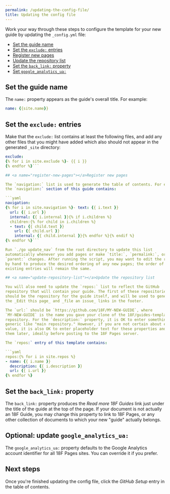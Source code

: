 ```yaml
---
permalink: /updating-the-config-file/
title: Updating the config file
---
```

Work your way through these steps to configure the template for your new guide
by updating the `_config.yml` file:

- [Set the guide name](#set-name)
- [Set the `exclude:` entries](#set-exclude-entries)
- [Register new pages](#register-new-pages)
- [Update the repository list](#update-repository-list)
- [Set the `back_link:` property](#set-back-link)
- [Set `google_analytics_ua:`](#set-google-analytics)

## <a name="set-name"></a>Set the guide name

The `name:` property appears as the guide's overall title. For example:

```yaml
name: {{site.name}}
```

## <a name="set-exclude-entries"></a>Set the `exclude:` entries

Make that the `exclude:` list contains at least the following files, and add
any other files that you might have added which also should not appear in the
generated `_site` directory:

```yaml
exclude:
{% for i in site.exclude %}- {{ i }}
{% endfor %}```

## <a name="register-new-pages"></a>Register new pages

The `navigation:` list is used to generate the table of contents. For example,
the `navigation:` section of this guide contains:

```yaml
navigation:
{% for i in site.navigation %}- text: {{ i.text }}
  url: {{ i.url }}
  internal: {{ i.internal }}{% if i.children %}
  children:{% for child in i.children %}
  - text: {{ child.text }}
    url: {{ child.url }}
    internal: {{ child.internal }}{% endfor %}{% endif %}
{% endfor %}```

Run `./go update_nav` from the root directory to update this list
automatically whenever you add pages or make `title:`, `permalink:`, or
`parent:` changes. After running the script, you may want to edit the results
by hand to produce the desired ordering of any new pages; the order of
existing entries will remain the same.

## <a name="update-repository-list"></a>Update the repository list

You will also need to update the `repos:` list to reflect the GitHub
repository that will contain your guide. The first of these repositories
should be the repository for the guide itself, and will be used to generate
the _Edit this page_ and _file an issue_ links in the footer.

The `url:` should be `https://github.com/18F/MY-NEW-GUIDE`, where
`MY-NEW-GUIDE` is the name you gave your clone of the 18F/guides-template
repository. For the `description:` property, it is OK to enter something
generic like "main repository." However, if you are not certain about either
value, it is also OK to enter placeholder text for these properties and change
them later, ideally before posting to the 18F Pages server. 

The `repos:` entry of this template contains:

```yaml
repos:{% for i in site.repos %}
- name: {{ i.name }}
  description: {{ i.description }}
  url: {{ i.url }}
{% endfor %}
```

## <a name="set-back-link"></a>Set the `back_link:` property

The `back_link:` property produces the _Read more 18F Guides_ link just under
the title of the guide at the top of the page. If your document is not
actually an 18F Guide, you may change this property to link to 18F Pages, or
any other collection of documents to which your new "guide" actually belongs.

## <a name="set-google-analytics"></a>Optional: update `google_analytics_ua:`

The `google_analytics_ua:` property defaults to the Google Analytics account
identifier for all 18F Pages sites. You can override it if you prefer.

## Next steps

Once you're finished updating the config file, click the _GitHub Setup_
entry in the table of contents.
